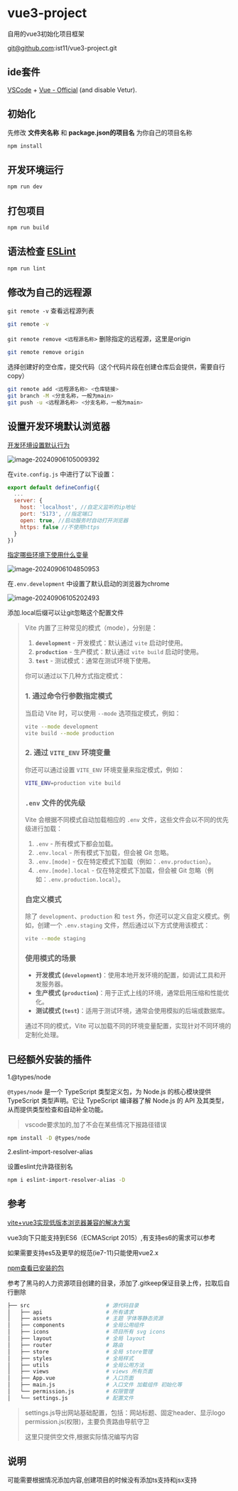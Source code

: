 # vue3-project

自用的vue3初始化项目框架

git@github.com:ist11/vue3-project.git

## ide套件

[VSCode](https://code.visualstudio.com/) + [Vue - Official](https://marketplace.visualstudio.com/items?itemName=Vue.volar) (and disable Vetur).

## 初始化

先修改 **文件夹名称** 和 **package.json的项目名** 为你自己的项目名称

```sh
npm install
```

## 开发环境运行

```sh
npm run dev
```

## 打包项目

```sh
npm run build
```

## 语法检查 [ESLint](https://eslint.org/)

```sh
npm run lint
```



## 修改为自己的远程源



`git remote -v` 查看远程源列表

```bash
git remote -v
```

`git remote remove <远程源名称>` 删除指定的远程源，这里是origin

```bash
git remote remove origin
```

选择创建好的空仓库，提交代码（这个代码片段在创建仓库后会提供，需要自行copy）

```bash
git remote add <远程源名称> <仓库链接> 
git branch -M <分支名称，一般为main>
git push -u <远程源名称> <分支名称，一般为main>
```



## 设置开发环境默认浏览器

[开发环境设置默认行为](https://www.vitejs.net/config/index.html#server-open)

![image-20240906105009392](README.assets/image-20240906105009392.png)

在`vite.config.js` 中进行了以下设置：

```js
export default defineConfig({
  ...
  server: {
    host: 'localhost', //自定义监听的ip地址
    port: '5173', //指定端口
    open: true, //启动服务时自动打开浏览器
    https: false //不使用https
  }
})
```



[指定哪些环境下使用什么变量](https://www.vitejs.net/guide/env-and-mode.html#env-files)

![image-20240906104850953](README.assets/image-20240906104850953.png)

在`.env.development` 中设置了默认启动的浏览器为chrome

![image-20240906105202493](README.assets/image-20240906105202493.png)

添加.local后缀可以让git忽略这个配置文件



> Vite 内置了三种常见的模式（mode），分别是：
>
> 1. **`development`** - 开发模式：默认通过 `vite` 启动时使用。
> 2. **`production`** - 生产模式：默认通过 `vite build` 启动时使用。
> 3. **`test`** - 测试模式：通常在测试环境下使用。
>
> 你可以通过以下几种方式指定模式：
>
> ### 1. 通过命令行参数指定模式
>
> 当启动 Vite 时，可以使用 `--mode` 选项指定模式，例如：
>
> ```bash
> vite --mode development
> vite build --mode production
> ```
>
> ### 2. 通过 `VITE_ENV` 环境变量
> 你还可以通过设置 `VITE_ENV` 环境变量来指定模式，例如：
>
> ```bash
> VITE_ENV=production vite build
> ```
>
> ### `.env` 文件的优先级
> Vite 会根据不同模式自动加载相应的 `.env` 文件，这些文件会以不同的优先级进行加载：
>
> 1. `.env` - 所有模式下都会加载。
> 2. `.env.local` - 所有模式下加载，但会被 Git 忽略。
> 3. `.env.[mode]` - 仅在特定模式下加载（例如：`.env.production`）。
> 4. `.env.[mode].local` - 仅在特定模式下加载，但会被 Git 忽略（例如：`.env.production.local`）。
>
> ### 自定义模式
> 除了 `development`、`production` 和 `test` 外，你还可以定义自定义模式。例如，创建一个 `.env.staging` 文件，然后通过以下方式使用该模式：
>
> ```bash
> vite --mode staging
> ```
>
> ### 使用模式的场景
> - **开发模式 (`development`)**：使用本地开发环境的配置，如调试工具和开发服务器。
> - **生产模式 (`production`)**：用于正式上线的环境，通常启用压缩和性能优化。
> - **测试模式 (`test`)**：适用于测试环境，通常会使用模拟的后端或数据库。
>
> 通过不同的模式，Vite 可以加载不同的环境变量配置，实现针对不同环境的定制化处理。



## 已经额外安装的插件

1.@types/node

`@types/node` 是一个 TypeScript 类型定义包，为 Node.js 的核心模块提供 TypeScript 类型声明。它让 TypeScript 编译器了解 Node.js 的 API 及其类型，从而提供类型检查和自动补全功能。

> vscode要求加的,加了不会在某些情况下报路径错误

```bash
npm install -D @types/node
```

2.eslint-import-resolver-alias

设置eslint允许路径别名

```bash
npm i eslint-import-resolver-alias -D
```





## 参考

[vite+vue3实现低版本浏览器兼容的解决方案](https://juejin.cn/post/7356889912127864832) 

vue3向下只能支持到ES6（ECMAScript 2015）,有支持es6的需求可以参考

如果需要支持es5及更早的规范(ie7-11)只能使用vue2.x

[npm查看已安装的包](https://blog.csdn.net/jiaoqi6132/article/details/130146145)

参考了黑马的人力资源项目创建的目录，添加了.gitkeep保证目录上传，拉取后自行删除

```bash
├── src                        # 源代码目录
│   ├── api                    # 所有请求
│   ├── assets                 # 主题 字体等静态资源
│   ├── components             # 全局公用组件
│   ├── icons                  # 项目所有 svg icons
│   ├── layout                 # 全局 layout
│   ├── router                 # 路由
│   ├── store                  # 全局 store管理
│   ├── styles                 # 全局样式
│   ├── utils                  # 全局公用方法
│   ├── views                  # views 所有页面
│   ├── App.vue                # 入口页面
│   ├── main.js                # 入口文件 加载组件 初始化等
│   └── permission.js          # 权限管理
│   └── settings.js            # 配置文件

```

> settings.js导出网站基础配置，包括：网站标题、固定header、显示logo
> permission.js(权限)，主要负责路由导航守卫
>
> 这里只提供空文件,根据实际情况编写内容

## 说明

可能需要根据情况添加内容,创建项目的时候没有添加ts支持和jsx支持
